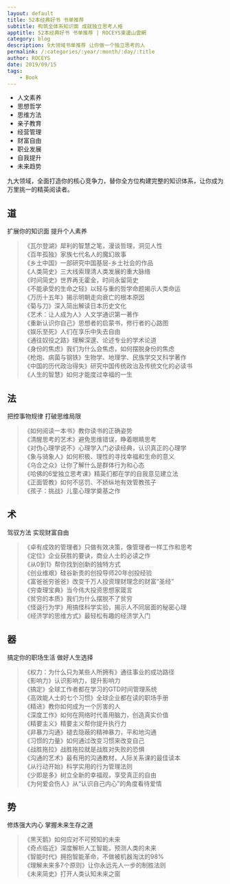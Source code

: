 ```yaml
---
layout: default
title: 52本经典好书 书单推荐
subtitle: 构筑全体系知识面 成就独立思考人格
apptitle: 52本经典好书 书单推荐 | ROCEYS東邊山雲網
category: blog
description: 9大领域书单推荐 让你做一个独立思考的人
permalink: /:categories/:year/:month/:day/:title
author: ROCEYS
date: 2019/09/15
tags:
    - Book
---
```


- 人文素养
- 思想哲学
- 思维方法
- 亲子教育
- 经营管理
- 财富自由
- 职业发展
- 自我提升
- 未来趋势  

九大领域，全面打造你的核心竞争力，替你全方位构建完整的知识体系，让你成为万里挑一的精英阅读者。


## 道 

扩展你的知识面 提升个人素养

> 《瓦尔登湖》犀利的智慧之笔，漫谈哲理，洞见人性  
《百年孤独》家族七代名人的魔幻故事  
《乡土中国》一部研究中国基层-乡土社会的作品  
《人类简史》三大线索理清人类发展的重大脉络  
《时间简史》世界再无霍金，时间永留简史  
《不能承受的生命之轻》以轻与重的哲学命题揭示人类命运  
《万历十五年》揭示明朝走向衰亡的根本原因  
《菊与刀》深入简出解读日本历史文化  
《艺术：让人成为人》人文学通识第一著作  
《重新认识你自己》思想者的启蒙书，修行者的心路图  
《娱乐至死》人们在享乐中失去自由  
《通往奴役之路》理解深邃、论述专业的学术论道  
《身份的焦虑》我们为什么会焦虑，如何摆脱身份的焦虑  
《枪炮、病菌与钢铁》生物学、地理学、民族学交叉科学著作  
《中国的历代政治得失》研究中国传统政治及传统文化的必读书  
《人生的智慧》如何才能度过幸福的一生  


## 法

把控事物规律 打破思维局限

> 《如何阅读一本书》教你读书的正确姿势  
《清醒思考的艺术》避免思维错误，睁着眼睛思考  
《对伪心理学说不》心理学入门必读经典，认识真正的心理学  
《象与骑象人》如何积极、理性的寻找幸福和生命的意义  
《乌合之众》让你了解什么是群体行为和心态  
《哈佛的6堂独立思考课》精英们都在学的自我意见建立法  
《正面管教》如何不惩罚、不娇纵地有效管教孩子  
《孩子：挑战》儿童心理学奠基之作  

## 术   
驾驭方法 实现财富自由

> 《卓有成效的管理者》只做有效决策，像管理者一样工作和思考  
《定位》企业获胜的要诀，商业人士的必读之作  
《从0到1》帮你找到创新的独特方式  
《创业维艰》硅谷新贵的创投导师20年创投经验  
《富爸爸穷爸爸》改变千万人投资理财理念的财富“圣经”  
《穷查理宝典》当今伟大投资思想家箴言  
《贫穷的本质》我们为什么摆脱不了贫穷  
《怪诞行为学》用搞怪科学实验，揭示人不同层面的秘密心理  
《经济学的思维方式》最轻松有趣的经济学入门  

## 器
搞定你的职场生活 做好人生选择

> 《权力：为什么只为某些人所拥有》通往事业的成功路径  
《影响力》认识影响力，提升影响力  
《搞定》全球工作者都在学习的GTD时间管理系统  
《高效能人士的七个习惯》全球企业都在读的职场手册  
《精进》教你如何成为一个厉害的人  
《深度工作》如何在网络时代善用脑力，创造真实价值  
《精要主义》精要主义帮你提升执行力  
《非暴力沟通》褪去隐蔽的精神暴力，平和地沟通  
《习惯的力量》如何通过改变习惯来改变自己  
《战胜拖拉》战胜拖拉就是战胜对失败的恐惧  
《沟通的艺术》最有用的沟通教材，人际关系课的最佳读本  
《从行动开始》科学实用的行为管理法则  
《少即是多》树立全新的幸福观，享受真正的自由  
《为何爱会伤人》从“认识自己内心”的角度看待爱情  

## 势
修炼强大内心 掌握未来生存之道

> 《黑天鹅》如何应对不可预知的未来  
《奇点临近》深度解析人工智能，预测人类的未来  
《智能时代》拥抱智能革命，不做被机器淘汰的98%  
《理解未来多7个原则》让你永远先人一步的制胜法则  
《未来简史》打开人类认知未来之窗  
